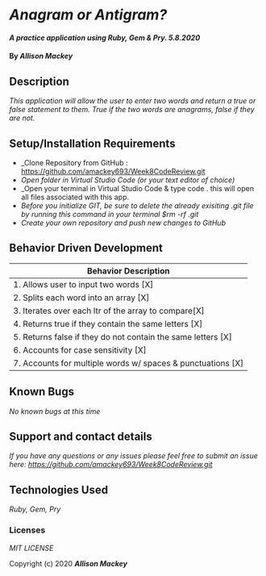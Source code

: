 # _Anagram or Antigram?_

#### _A practice application using Ruby, Gem & Pry. 5.8.2020_

#### By _**Allison Mackey**_

## Description

_This application will allow the user to enter two words and return a true or false statement to them. True if the two words are anagrams, false if they are not._ 

## Setup/Installation Requirements

* _Clone Repository from GitHub : https://github.com/amackey693/Week8CodeReview.git
* _Open folder in Virtual Studio Code (or your text editor of choice)_
* _Open your terminal in Virtual Studio Code & type code . this will open all files associated with this app. 
* _Before you initialize GIT, be sure to delete the already exisiting .git file by running this command in your terminal $rm -rf .git_
* _Create your own repository and push new changes to GitHub_

## Behavior Driven Development 


|   Behavior Description        |
|-------------------------------|
| 1. Allows user to input two words [X]|
| 2. Splits each word into an array [X]|
| 3. Iterates over each ltr of the array to compare[X]|
| 4. Returns true if they contain the same letters [X]|
| 5. Returns false if they do not contain the same letters [X]|
| 6. Accounts for case sensitivity [X]|
| 7. Accounts for multiple words w/ spaces & punctuations [X]|


## Known Bugs

_No known bugs at this time_

## Support and contact details

_If you have any questions or any issues please feel free to submit an issue here: https://github.com/amackey693/Week8CodeReview.git_

## Technologies Used

_Ruby, Gem, Pry_ 


### Licenses
*MIT LICENSE*

Copyright (c) 2020 **_Allison Mackey_**